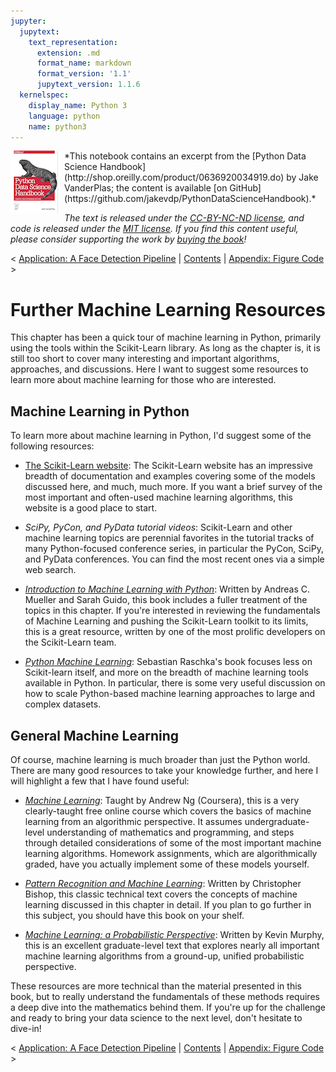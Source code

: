 ```yaml
---
jupyter:
  jupytext:
    text_representation:
      extension: .md
      format_name: markdown
      format_version: '1.1'
      jupytext_version: 1.1.6
  kernelspec:
    display_name: Python 3
    language: python
    name: python3
---
```


<!--BOOK_INFORMATION-->
<img align="left" style="padding-right:10px;" src="figures/PDSH-cover-small.png">
*This notebook contains an excerpt from the [Python Data Science Handbook](http://shop.oreilly.com/product/0636920034919.do) by Jake VanderPlas; the content is available [on GitHub](https://github.com/jakevdp/PythonDataScienceHandbook).*

*The text is released under the [CC-BY-NC-ND license](https://creativecommons.org/licenses/by-nc-nd/3.0/us/legalcode), and code is released under the [MIT license](https://opensource.org/licenses/MIT). If you find this content useful, please consider supporting the work by [buying the book](http://shop.oreilly.com/product/0636920034919.do)!*


<!--NAVIGATION-->
< [Application: A Face Detection Pipeline](05.14-Image-Features.ipynb) | [Contents](Index.ipynb) | [Appendix: Figure Code](06.00-Figure-Code.ipynb) >


# Further Machine Learning Resources

This chapter has been a quick tour of machine learning in Python, primarily using the tools within the Scikit-Learn library.
As long as the chapter is, it is still too short to cover many interesting and important algorithms, approaches, and discussions.
Here I want to suggest some resources to learn more about machine learning for those who are interested.


## Machine Learning in Python

To learn more about machine learning in Python, I'd suggest some of the following resources:

- [The Scikit-Learn website](http://scikit-learn.org): The Scikit-Learn website has an impressive breadth of documentation and examples covering some of the models discussed here, and much, much more. If you want a brief survey of the most important and often-used machine learning algorithms, this website is a good place to start.

- *SciPy, PyCon, and PyData tutorial videos*: Scikit-Learn and other machine learning topics are perennial favorites in the tutorial tracks of many Python-focused conference series, in particular the PyCon, SciPy, and PyData conferences. You can find the most recent ones via a simple web search.

- [*Introduction to Machine Learning with Python*](http://shop.oreilly.com/product/0636920030515.do): Written by Andreas C. Mueller and Sarah Guido, this book includes a fuller treatment of the topics in this chapter. If you're interested in reviewing the fundamentals of Machine Learning and pushing the Scikit-Learn toolkit to its limits, this is a great resource, written by one of the most prolific developers on the Scikit-Learn team.

- [*Python Machine Learning*](https://www.packtpub.com/big-data-and-business-intelligence/python-machine-learning): Sebastian Raschka's book focuses less on Scikit-learn itself, and more on the breadth of machine learning tools available in Python. In particular, there is some very useful discussion on how to scale Python-based machine learning approaches to large and complex datasets.


## General Machine Learning

Of course, machine learning is much broader than just the Python world. There are many good resources to take your knowledge further, and here I will highlight a few that I have found useful:

- [*Machine Learning*](https://www.coursera.org/learn/machine-learning): Taught by Andrew Ng (Coursera), this is a very clearly-taught free online course which covers the basics of machine learning from an algorithmic perspective. It assumes undergraduate-level understanding of mathematics and programming, and steps through detailed considerations of some of the most important machine learning algorithms. Homework assignments, which are algorithmically graded, have you actually implement some of these models yourself.

- [*Pattern Recognition and Machine Learning*](http://www.springer.com/us/book/9780387310732): Written by Christopher Bishop, this classic technical text covers the concepts of machine learning discussed in this chapter in detail. If you plan to go further in this subject, you should have this book on your shelf.

- [*Machine Learning: a Probabilistic Perspective*](https://mitpress.mit.edu/books/machine-learning-0): Written by Kevin Murphy, this is an excellent graduate-level text that explores nearly all important machine learning algorithms from a ground-up, unified probabilistic perspective.

These resources are more technical than the material presented in this book, but to really understand the fundamentals of these methods requires a deep dive into the mathematics behind them.
If you're up for the challenge and ready to bring your data science to the next level, don't hesitate to dive-in!


<!--NAVIGATION-->
< [Application: A Face Detection Pipeline](05.14-Image-Features.ipynb) | [Contents](Index.ipynb) | [Appendix: Figure Code](06.00-Figure-Code.ipynb) >

